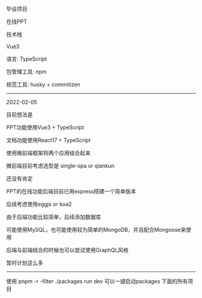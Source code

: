 毕设项目

在线PPT





技术栈

Vue3

语言: TypeScript

包管理工具: npm

规范工具: husky + commitizen


----

2022-02-05

目前想法是

PPT功能使用Vue3 + TypeScript

文档功能使用React17 + TypeScript

使用微前端框架将两个应用结合起来

微前端目前考虑选型是 single-spa or qiankun

还没有肯定

PPT的在线功能后端目前已用express搭建一个简单版本

后续考虑使用eggjs or koa2

由于后端功能比较简单，后续添加数据库

可能使用MySQL，也可能使用较为简单的MongoDB，并且配合Mongoose来使用

后端与前端结合的时候也可以尝试使用GraphQL风格

暂时计划这么多

----




使用 pnpm -r -filter ./packages run dev
可以一键启动packages 下面的所有项目